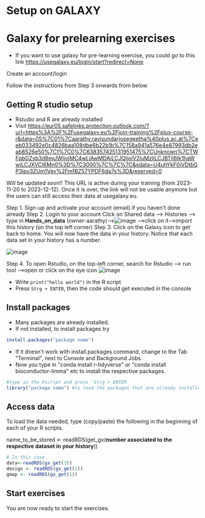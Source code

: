 # Setup on GALAXY
# Galaxy for prelearning exercises
* If you want to use galaxy for pre-learning exercise, you could go to this link
https://usegalaxy.eu/login/start?redirect=None

Create an account/login

Follow the instructions from Step 3 onwards from below

## Getting R studio setup
* Rstudio and R are already installed
* Visit 
https://eur05.safelinks.protection.outlook.com/?url=https%3A%2F%2Fusegalaxy.eu%2Fjoin-training%2Fplus-course-r&data=05%7C01%7Caarathy.ravisundarjosegeetha%40plus.ac.at%7Ceeb033492e0c4826baa108dbe6b22b1b%7C158a941a576e4e87993db2eab8526e50%7C1%7C0%7C638357425131951475%7CUnknown%7CTWFpbGZsb3d8eyJWIjoiMC4wLjAwMDAiLCJQIjoiV2luMzIiLCJBTiI6Ik1haWwiLCJXVCI6Mn0%3D%7C3000%7C%7C%7C&sdata=U4uhYkF0iVDtbGP3jpv3ZUm1Vev%2FmfBZ57YPDF6da7s%3D&reserved=0

Will be updated soon!!
This URL is active during your training (from 2023-11-20 to 2023-12-12). Once it is over, the link will not be usable
anymore but the users can still access their data at usegalaxy.eu.

 Step 1. Sign-up and activate your account (email) if you haven't done already
 Step 2. Login to your account
 Click on Shared data --> Histories --> type in  **Hands_on_data** (owner-aarathy)-->![image](https://github.com/csbg/Hands-on-Biomedical-Data/assets/96147982/32dac7c2-904d-494e-97ea-454aee0f80bf)
-->click on it-->import this history (on the top left corner)
 Step 3. Click on the Galaxy icon to get back to home. You will now have the data in your history. Notice that each data set in your history has a number.

  ![image](https://github.com/csbg/Hands-on-Biomedical-Data/assets/96147982/ce98f67a-7a33-4401-9103-6d6dcb4d0f63)


Step 4. To open Rstudio, on the top-left corner, search for Rstudio
--> run tool -->open or click on the eye icon
  ![image](https://github.com/csbg/Hands-on-Biomedical-Data/assets/96147982/e5fc5127-2597-4522-9d57-77f2dadca9dc)

* Write `print("hello world")` in the R script
* Press `Strg + ENTER`, then the code should get executed in the console


## Install packages
* Many packages are already installed. 
* If not installed, to install packages try
```R
install.packages("package name")
```
* If it doesn't work with install.packages command, change to the Tab "Terminal", next to Console and Background Jobs.
* Now you type in "conda install r-tidyverse" or "conda install bioconductor-limma" etc to install the respective packages.
```R
#type in the Rscript and press `Strg + ENTER`
library("package name") #to load the packages that are already installed
```
## Access data
To load the data needed, type (copy/paste) the following in the beginning of each of your R scripts.

name_to_be_stored <- readRDS(get_gx(**number associated to the respective dataset in your history**))
```R
# In this case
data<-readRDS(gx_get(3))
design <- readRDS(gx_get(2))
gmap <- readRDS(gx_get(1))
```

## Start exercises
You are now ready to start the exercises.
